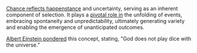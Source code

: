 
[Chance reflects happenstance](1/1/3/3/3/1/.Chance) and uncertainty, serving as an inherent component of selection. It plays a [pivotal role in](1/2/1/1/2/3/2/3/.Influence) the unfolding of events, embracing spontaneity and unpredictability, ultimately generating variety and enabling the emergence of unanticipated outcomes.

[Albert Einstein pondered](1/3/1/1/3/2/.General%20Relativity) this concept, stating, "God does not play dice with the universe.”


